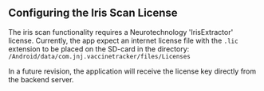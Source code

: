 ## Configuring the Iris Scan License
The iris scan functionality requires a Neurotechnology 'IrisExtractor' license.
Currently, the app expect an internet license file with the `.lic` extension to be placed on the SD-card in the directory:  
`/Android/data/com.jnj.vaccinetracker/files/Licenses`

In a future revision, the application will receive the license key directly from the backend server.